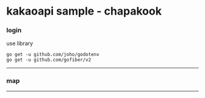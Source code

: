 # kakaoapi sample - chapakook

### login
use library
```
go get -u github.com/joho/godotenv
go get -u github.com/gofiber/v2
```
-----
### map
-----